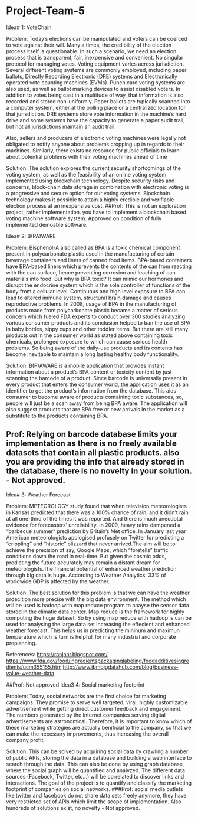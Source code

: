 # Project-Team-5

Idea# 1: VoteChain

Problem: 
Today’s elections can be manipulated and voters can be coerced to vote against their will. Many a times, the credibility of the election process itself is questionable. In such a scenario, we need an election process that is transparent, fair, inexpensive and convenient. No singular protocol for managing votes. Voting equipment varies across jurisdiction. Several different voting systems are commonly employed, including paper ballots, Directly Recording Electronic (DRE) systems and Electronically operated vote counting machines (EVMs). Punch card voting systems are also used, as well as ballot marking devices to assist disabled voters. In addition to votes being cast in a multitude of way, that information is also recorded and stored non-uniformly. Paper ballots are typically scanned into a computer system, either at the polling place or a centralized location for that jurisdiction. DRE systems store vote information in the machine’s hard drive and some systems have the capacity to generate a paper audit trail, but not all jurisdictions maintain an audit trail. 

Also, sellers and producers of electronic voting machines were legally not obligated to notify anyone about problems cropping up in regards to their machines. Similarly, there exists no resource for public officials to learn about potential problems with their voting machines ahead of time

Solution:
The solution explores the current security shortcomings of the voting system, as well as the feasibility of an online voting system implemented using blockchain technology. Despite security risks and concerns, block-chain data storage in combination with electronic voting is a progressive and secure option for our voting systems. Blockchain technology makes it possible to attain a highly credible and verifiable election process at an inexpensive cost.
##Prof: This is not an exploration project, rather implementation. you have to implement a blockchain based voting machine software system. Approved on condition of fully implemented demoable software. 

Idea# 2: B(PA)WARE

Problem:
Bisphenol-A also called as BPA is a toxic chemical component present in polycarbonate plastic used in the manufacturing of certain beverage containers and liners of canned food items. BPA-based containers have BPA-based liners which prevents the contents of the can from reacting with the can surface, hence preventing corrosion and leaching of can materials into food. But why is BPA toxic? It can mimic our hormones and disrupt the endocrine system which is the sole controller of functions of the body from a cellular level. Continuous and high level exposure to BPA can lead to altered immune system, structural brain damage and causes reproductive problems. In 2008, usage of BPA in the manufacturing of products made from polycarbonate plastic became a matter of serious concern which fueled FDA experts to conduct over 300 studies analyzing various consumer products and its conclusion helped to ban the use of BPA in baby bottles, sippy cups and other toddler items. But there are still many products out in the consumer world as stated above containing toxic chemicals, prolonged exposure to which can cause serious health problems. So being aware of the daily-use products and its contents has become inevitable to maintain a long lasting healthy body functionality.

Solution:
B(P)AWARE is a mobile application that provides instant information about a product’s BPA content or toxicity content by just scanning the barcode of a product. Since barcode is universally present in every product that enters the consumer world, the application uses it as an identifier to get the product’s information from the database. This aids consumer to become aware of products containing toxic substances, so, people will just be a scan away from being BPA aware. The application will also suggest products that are BPA free or new arrivals in the market as a substitute to the products containing BPA.
## Prof: Relying on barcode database limits your implementation as there is no freely available datasets that contain all plastic products. also you are providing the info that already stored in the database, there is no novelty in your solution. - Not approved. 

Idea# 3: Weather Forecast

Problem:
METEOROLOGY study found that when television meteorologists in Kansas predicted that there was a 100% chance of rain, and it didn’t rain at all one-third of the times it was reported. And there is much anecdotal evidence for forecasters’ unreliability. In 2009, heavy rains dampened a “barbecue summer” prediction by Britain’s Met office. In January last year American meteorologists apologised profusely on Twitter for predicting a “crippling” and “historic” blizzard that never arrived.The aim will be to achieve the precision of say, Google Maps, which “foretells” traffic conditions down the road in real-time. But given the cosmic odds, predicting the future accurately may remain a distant dream for meteorologists.The financial potential of enhanced weather prediction through big data is huge. According to Weather Analytics, 33% of worldwide GDP is affected by the weather. 

Solution:
The best solution for this problem is that we can have the weather prdecition more precise with the big data environment. The method which will be used is hadoop with map reduce program to anayse the sensor data stored in the climatic data center. Map reduce is the framework for highly computing the huge dataset. So by using map reduce with hadoop is can be used for analysing the large data set increasing the effecient  and enhanced weather forecast. This helps us in predicting the mininum and maximun temperature which is turn is helpfull for many industrial and corporate preplanning.

References: 
https://ranjanr.blogspot.com/
https://www.fda.gov/food/ingredientspackaginglabeling/foodadditivesingredients/ucm355155.htm
http://www.ibmbigdatahub.com/blog/business-value-weather-data

##Prof: Not approved
Idea3 4: Social marketing footprint

Problem:
Today, social networks are the first choice for marketing campaigns. They promise to serve well targeted, viral, highly customizable advertisement while getting direct customer feedback and engagement. The numbers generated by the Internet companies serving digital advertisements are astronomical. Therefore, it is important to know which of these marketing strategies are actually benificial to the company, so that we can make the necessary improvements, thus increasing the overall company profit.

Solution:
This can be solved by acquiring social data by crawling a number of public APIs, storing the data in a database and building a web interface to search through the data. This can also be done by using graph database, where the social graph will be quantified and analyzed. The different data sources (Facebook, Twitter, etc…) will be correlated to discover links and interactions. The goal of the project is to quantify and classify the marketing footprint of companies on social networks.
###Prof: social media outlets like twitter and facebook do not share data sets freely anymore, they have very restricted set of APIs which limit the scope of implementation. Also hundreds of solutions exist, no novelty - Not approved.
